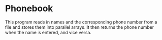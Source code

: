 # Phonebook
This program reads in names and the corresponding phone number from a file and stores them into parallel arrays. It then returns the phone number when the name is entered, and vice versa.
